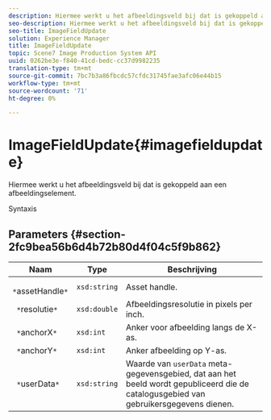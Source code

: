 ```yaml
---
description: Hiermee werkt u het afbeeldingsveld bij dat is gekoppeld aan een afbeeldingselement.
seo-description: Hiermee werkt u het afbeeldingsveld bij dat is gekoppeld aan een afbeeldingselement.
seo-title: ImageFieldUpdate
solution: Experience Manager
title: ImageFieldUpdate
topic: Scene7 Image Production System API
uuid: 0262be3e-f840-41cd-bedc-cc37d9982235
translation-type: tm+mt
source-git-commit: 7bc7b3a86fbcdc57cfdc31745fae3afc06e44b15
workflow-type: tm+mt
source-wordcount: '71'
ht-degree: 0%

---
```



# ImageFieldUpdate{#imagefieldupdate}

Hiermee werkt u het afbeeldingsveld bij dat is gekoppeld aan een afbeeldingselement.

Syntaxis

## Parameters {#section-2fc9bea56b6d4b72b80d4f04c5f9b862}

| Naam | Type | Beschrijving |
|---|---|---|
| ` *`assetHandle`*` | `xsd:string` | Asset handle. |
| ` *`resolutie`*` | `xsd:double` | Afbeeldingsresolutie in pixels per inch. |
| ` *`anchorX`*` | `xsd:int` | Anker voor afbeelding langs de X-as. |
| ` *`anchorY`*` | `xsd:int` | Anker afbeelding op Y-as. |
| ` *`userData`*` | `xsd:string` | Waarde van `userData` meta-gegevensgebied, dat aan het beeld wordt gepubliceerd die de catalogusgebied van gebruikersgegevens dienen. |


